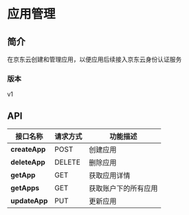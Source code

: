 # 应用管理


## 简介
在京东云创建和管理应用，以便应用后续接入京东云身份认证服务


### 版本
v1


## API
|接口名称|请求方式|功能描述|
|---|---|---|
|**createApp**|POST|创建应用|
|**deleteApp**|DELETE|删除应用|
|**getApp**|GET|获取应用详情|
|**getApps**|GET|获取账户下的所有应用|
|**updateApp**|PUT|更新应用|

